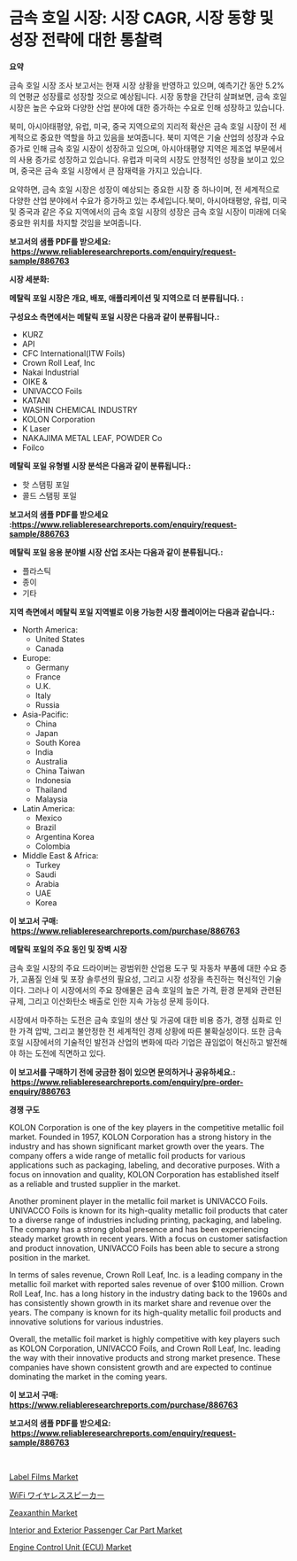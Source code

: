 <p><h1>금속 호일 시장: 시장 CAGR, 시장 동향 및 성장 전략에 대한 통찰력</h1></p><p><strong>요약</strong></p>
<p><p>금속 호일 시장 조사 보고서는 현재 시장 상황을 반영하고 있으며, 예측기간 동안 5.2%의 연평균 성장률로 성장할 것으로 예상됩니다. 시장 동향을 간단히 살펴보면, 금속 호일 시장은 높은 수요와 다양한 산업 분야에 대한 증가하는 수요로 인해 성장하고 있습니다. </p><p>북미, 아시아태평양, 유럽, 미국, 중국 지역으로의 지리적 확산은 금속 호일 시장이 전 세계적으로 중요한 역할을 하고 있음을 보여줍니다. 북미 지역은 기술 산업의 성장과 수요 증가로 인해 금속 호일 시장이 성장하고 있으며, 아시아태평양 지역은 제조업 부문에서의 사용 증가로 성장하고 있습니다. 유럽과 미국의 시장도 안정적인 성장을 보이고 있으며, 중국은 금속 호일 시장에서 큰 잠재력을 가지고 있습니다.</p><p>요약하면, 금속 호일 시장은 성장이 예상되는 중요한 시장 중 하나이며, 전 세계적으로 다양한 산업 분야에서 수요가 증가하고 있는 추세입니다.북미, 아시아태평양, 유럽, 미국 및 중국과 같은 주요 지역에서의 금속 호일 시장의 성장은 금속 호일 시장이 미래에 더욱 중요한 위치를 차지할 것임을 보여줍니다.</p></p>
<p><strong>보고서의 샘플 PDF를 받으세요: &nbsp;<a href="https://www.reliableresearchreports.com/enquiry/request-sample/886763">https://www.reliableresearchreports.com/enquiry/request-sample/886763</a></strong></p>
<p><strong>시장 세분화:</strong></p>
<p><strong> 메탈릭 포일 시장은 개요, 배포, 애플리케이션 및 지역으로 더 분류됩니다. :</strong></p>
<p><strong>구성요소 측면에서는 메탈릭 포일 시장은 다음과 같이 분류됩니다.:</strong></p>
<p><ul><li>KURZ</li><li>API</li><li>CFC International(ITW Foils)</li><li>Crown Roll Leaf, Inc</li><li>Nakai Industrial</li><li>OIKE &</li><li>UNIVACCO Foils</li><li>KATANI</li><li>WASHIN CHEMICAL INDUSTRY</li><li>KOLON Corporation</li><li>K Laser</li><li>NAKAJIMA METAL LEAF, POWDER Co</li><li>Foilco</li></ul></p>
<p><strong> 메탈릭 포일 유형별 시장 분석은 다음과 같이 분류됩니다.:</strong></p>
<p><ul><li>핫 스탬핑 포일</li><li>콜드 스탬핑 포일</li></ul></p>
<p><strong>보고서의 샘플 PDF를 받으세요 :<a href="https://www.reliableresearchreports.com/enquiry/request-sample/886763">https://www.reliableresearchreports.com/enquiry/request-sample/886763</a></strong></p>
<p><strong> 메탈릭 포일 응용 분야별 시장 산업 조사는 다음과 같이 분류됩니다.:</strong></p>
<p><ul><li>플라스틱</li><li>종이</li><li>기타</li></ul></p>
<p><strong>지역 측면에서 메탈릭 포일 지역별로 이용 가능한 시장 플레이어는 다음과 같습니다.:</strong></p>
<p><ul>
    <li>
        North America:
        <ul>
            <li>United States</li>
            <li>Canada</li>
        </ul>
    </li>
    <li>
        Europe:
        <ul>
            <li>Germany</li>
            <li>France</li>
            <li>U.K.</li>
            <li>Italy</li>
            <li>Russia</li>
        </ul>
    </li>
    <li>
        Asia-Pacific:
        <ul>
            <li>China</li>
            <li>Japan</li>
            <li>South Korea</li>
            <li>India</li>
            <li>Australia</li>
            <li>China Taiwan</li>
            <li>Indonesia</li>
            <li>Thailand</li>
            <li>Malaysia</li>
        </ul>
    </li>
    <li>
        Latin America:
        <ul>
            <li>Mexico</li>
            <li>Brazil</li>
            <li>Argentina Korea</li>
            <li>Colombia</li>
        </ul>
    </li>
    <li>
        Middle East & Africa:
        <ul>
            <li>Turkey</li>
            <li>Saudi</li>
            <li>Arabia</li>
            <li>UAE</li>
            <li>Korea</li>
        </ul>
    </li>
    </ul></p>
<p><strong>이 보고서 구매: &nbsp;<a href="https://www.reliableresearchreports.com/purchase/886763">https://www.reliableresearchreports.com/purchase/886763</a></strong></p>
<p><strong>메탈릭 포일의 주요 동인 및 장벽 시장</strong></p>
<p><p>금속 호일 시장의 주요 드라이버는 광범위한 산업용 도구 및 자동차 부품에 대한 수요 증가, 고품질 인쇄 및 포장 솔루션의 필요성, 그리고 시장 성장을 촉진하는 혁신적인 기술이다. 그러나 이 시장에서의 주요 장애물은 금속 호일의 높은 가격, 환경 문제와 관련된 규제, 그리고 이산화탄소 배출로 인한 지속 가능성 문제 등이다.</p><p>시장에서 마주하는 도전은 금속 호일의 생산 및 가공에 대한 비용 증가, 경쟁 심화로 인한 가격 압박, 그리고 불안정한 전 세계적인 경제 상황에 따른 불확실성이다. 또한 금속 호일 시장에서의 기술적인 발전과 산업의 변화에 따라 기업은 끊임없이 혁신하고 발전해야 하는 도전에 직면하고 있다.</p></p>
<p><strong>이 보고서를 구매하기 전에 궁금한 점이 있으면 문의하거나 공유하세요.: &nbsp;<a href="https://www.reliableresearchreports.com/enquiry/pre-order-enquiry/886763">https://www.reliableresearchreports.com/enquiry/pre-order-enquiry/886763</a></strong></p>
<p><strong>경쟁 구도</strong></p>
<p><p>KOLON Corporation is one of the key players in the competitive metallic foil market. Founded in 1957, KOLON Corporation has a strong history in the industry and has shown significant market growth over the years. The company offers a wide range of metallic foil products for various applications such as packaging, labeling, and decorative purposes. With a focus on innovation and quality, KOLON Corporation has established itself as a reliable and trusted supplier in the market.</p><p>Another prominent player in the metallic foil market is UNIVACCO Foils. UNIVACCO Foils is known for its high-quality metallic foil products that cater to a diverse range of industries including printing, packaging, and labeling. The company has a strong global presence and has been experiencing steady market growth in recent years. With a focus on customer satisfaction and product innovation, UNIVACCO Foils has been able to secure a strong position in the market.</p><p>In terms of sales revenue, Crown Roll Leaf, Inc. is a leading company in the metallic foil market with reported sales revenue of over $100 million. Crown Roll Leaf, Inc. has a long history in the industry dating back to the 1960s and has consistently shown growth in its market share and revenue over the years. The company is known for its high-quality metallic foil products and innovative solutions for various industries.</p><p>Overall, the metallic foil market is highly competitive with key players such as KOLON Corporation, UNIVACCO Foils, and Crown Roll Leaf, Inc. leading the way with their innovative products and strong market presence. These companies have shown consistent growth and are expected to continue dominating the market in the coming years.</p></p>
<p><strong>이 보고서 구매: &nbsp; <a href="https://www.reliableresearchreports.com/purchase/886763">https://www.reliableresearchreports.com/purchase/886763</a></strong></p>
<p><strong>보고서의 샘플 PDF를 받으세요: &nbsp;<a href="https://www.reliableresearchreports.com/enquiry/request-sample/886763">https://www.reliableresearchreports.com/enquiry/request-sample/886763</a></strong><strong></strong></p>
<p>&nbsp;</p>
<p><p><a href="https://rainy-horn-d69.notion.site/Label-Films-Market-Research-Report-Forecasted-for-Period-from-2024-2031-by-Market-Type-Market-Ap-148c38d7443b4cb4bf035e583bc58829">Label Films Market</a></p><p><a href="https://github.com/dadanedu33/Market-Research-Report-List-1/blob/main/172486917466.md">WiFi ワイヤレススピーカー</a></p><p><a href="https://github.com/mabutironaldo/Market-Research-Report-List-4/blob/main/zeaxanthin-market.md">Zeaxanthin Market</a></p><p><a href="https://issuu.com/reportprime-2/docs/interior-and-exterior-passenger-car-part-market-si">Interior and Exterior Passenger Car Part Market</a></p><p><a href="https://issuu.com/reportprime-2/docs/engine-control-unit-ecu-market-size-2030.pptx">Engine Control Unit (ECU) Market</a></p></p>